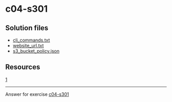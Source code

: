 # c04-s301

## Solution files
- [cli_commands.txt](cli_commands.txt)
- [website_url.txt](website_url.txt)
- [s3_bucket_policy.json](s3_bucket_policy.json)

## Resources

[1](https://docs.aws.amazon.com/cli/latest/reference/s3/website.html)

***
Answer for exercise [c04-s301](https://github.com/devopsacademyau/academy/blob/b23ccbf7c6865c51c2776a3b5bd4967f3cedd464/classes/05class/exercises/c04-s301/README.md)